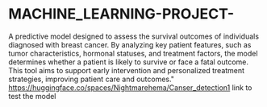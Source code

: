 # MACHINE_LEARNING-PROJECT-
A predictive model designed to assess the survival outcomes of individuals diagnosed with breast cancer. By analyzing key patient features, such as tumor characteristics, hormonal statuses, and treatment factors, the model determines whether a patient is likely to survive or face a fatal outcome. This tool aims to support early intervention and personalized treatment strategies, improving patient care and outcomes."
https://huggingface.co/spaces/Nightmarehema/Canser_detection1 link to test the model 
